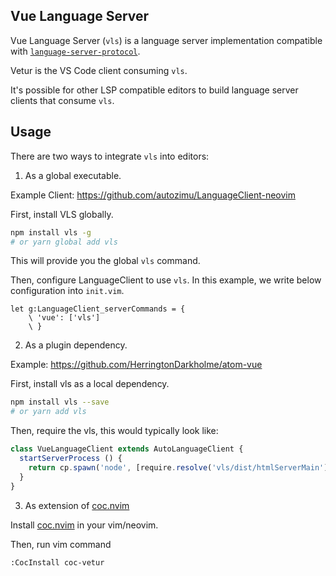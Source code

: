 ## Vue Language Server

Vue Language Server (`vls`) is a language server implementation compatible with [`language-server-protocol`](https://github.com/Microsoft/language-server-protocol).

Vetur is the VS Code client consuming `vls`.

It's possible for other LSP compatible editors to build language server clients that consume `vls`.

## Usage

There are two ways to integrate `vls` into editors:

1. As a global executable.

  Example Client: https://github.com/autozimu/LanguageClient-neovim

  First, install VLS globally.

  ```bash
  npm install vls -g
  # or yarn global add vls
  ```

  This will provide you the global `vls` command.

  Then, configure LanguageClient to use `vls`. In this example, we write below configuration into `init.vim`.


  ```vim
  let g:LanguageClient_serverCommands = {
      \ 'vue': ['vls']
      \ }
  ```

2. As a plugin dependency.

  Example: https://github.com/HerringtonDarkholme/atom-vue

  First, install vls as a local dependency.

  ```bash
  npm install vls --save
  # or yarn add vls
  ```

  Then, require the vls, this would typically look like:

  ```ts
  class VueLanguageClient extends AutoLanguageClient {
    startServerProcess () {
      return cp.spawn('node', [require.resolve('vls/dist/htmlServerMain')])
    }
  }
  ```

3. As extension of [coc.nvim](https://github.com/neoclide/coc.nvim)

  Install [coc.nvim](https://github.com/neoclide/coc.nvim) in your vim/neovim.

  Then, run vim command

  ```
  :CocInstall coc-vetur
  ```
